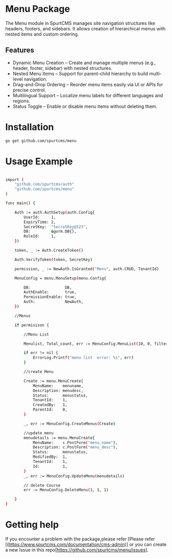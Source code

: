 # Menu Package

The Menu module in SpurtCMS manages site navigation structures like headers, footers, and sidebars. It allows creation of hierarchical menus with nested items and custom ordering. 

## Features

- Dynamic Menu Creation – Create and manage multiple menus (e.g., header, footer, sidebar) with nested structures. 
- Nested Menu Items – Support for parent-child hierarchy to build multi-level navigation.
- Drag-and-Drop Ordering – Reorder menu items easily via UI or APIs for precise control.
- Multilingual Support – Localize menu labels for different languages and regions.
- Status Toggle – Enable or disable menu items without deleting them.

# Installation

``` bash
go get github.com/spurtcms/menu
```


# Usage Example


``` bash

import (
	"github.com/spurtcms/auth"
	"github.com/spurtcms/menu"
)

func main() {

	Auth := auth.AuthSetup(auth.Config{
		UserId:     1,
		ExpiryTime: 2,
		SecretKey:  "SecretKey@123",
		DB:         &gorm.DB{},
		RoleId:     1,
	})

	token, _ := Auth.CreateToken()

	Auth.VerifyToken(token, SecretKey)

	permission, _ := NewAuth.IsGranted("Menu", auth.CRUD, TenantId)

	MenuConfig = menu.MenuSetup(menu.Config{

		DB:               DB,
		AuthEnable:       true,
		PermissionEnable: true,
		Auth:             NewAuth,
	})

	//Menus

	if permisison {

		//Menu List

		Menulist, Total_count, err := MenuConfig.MenuList(10, 0, filter{}, 1)

		if err != nil {
			ErrorLog.Printf("menu list  error: %s", err)
		}

		//create Menu

		Create := menu.MenuCreate{
			MenuName:    menuname,
			Description: menudesc,
			Status:      menustatus,
			TenantId:    1,
			CreatedBy:   1,
			ParentId:    0,
		}

		_, err := MenuConfig.CreateMenus(Create)

		//update menu
		menudetails := menu.MenuCreate{
			MenuName:    c.PostForm("menu_name"),
			Description: c.PostForm("menu_desc"),
			Status:      menustatus,
			ModifiedBy:  1,
			TenantId:    1,
			Id:          1,
		}
		_, err := MenuConfig.UpdateMenu(menudetails)

		// delete Course
		err := MenuConfig.DeleteMenu(1, 1, 1)

	}
}


```

# Getting help
If you encounter a problem with the package,please refer [Please refer [(https://www.spurtcms.com/documentation/cms-admin)] or you can create a new Issue in this repo[https://github.com/spurtcms/menu/issues]. 
